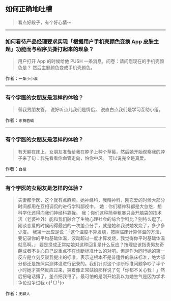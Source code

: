 ## 如何正确地吐槽

> 看点好段子，有个好心情～


 
---

### 如何看待产品经理要求实现「根据用户手机壳颜色变换 App 皮肤主题」功能而与程序员撕打起来的现象？

> 用户打开 App 的时候给他 PUSH 一条消息，问卷：请问您现在的手机壳颜色是？
> 然后主题颜色变成手机壳颜色。


作者：`一条小小溪`

---

### 有个学医的女朋友是怎样的体验？

> 替我男朋友答。
> 说好听点儿我们是情侣，
> 说直白点我们是学习互助小组。


作者：`东莨菪碱`

---

### 有个学医的女朋友是怎样的体验？

> 有天躺在床上，女朋友准备给我在脖子上种个草莓，然后她开始观察我的脖子来了句：我先看看你血管走向，怕你中风。
> 可以说完全是真爱。


作者：`自控`

---

### 有个学医的女朋友是怎样的体验？

> 夫妻都学医，这个就有点麻烦。她神经科，我精神科，刚恋爱的时候大部分时间都用在互相调侃的进行学科鄙视中。
> 她：你们精神科都是大忽悠，想科学化还得向我们神经科靠拢。
> 我：你们这种简单粗暴只会开脑袋的技术活（老婆神外）能和我们融合了生物心理社会的综合学科比？别特么逗了。
> 刚谈恋爱的时候闹得最凶的一次差点分手，就是她和我说她发烧了，多少多少度。
> 我第一反应是说：「这个温度不算发烧，按照临床计算体温的方法，要记录你的平均基础体温，波动超过一度才算发烧，我觉得你平时基础体温就高啊。」
> 要是换成正常姑娘对这种回复是什么反应？按理应该指责男友奇葩或者不关心自己说重点不在诊断标准什么的对吧。但是作为同行她的第一反应是立刻反驳我提出的标准，表示这根本不是普适性的临床标准，绝大部分都还是按照实测体温进行记录的。我们针对这个诊断标准问题争吵了半个小时她才突然反应过来，哭着像正常姑娘那样说了句「你都不关心我！」然后把电话撂了，差点把我甩了。最可怕的是刚开始我以为她生气是因为学术争论没争过我 o(╯□╰)o


作者：`无聊人`